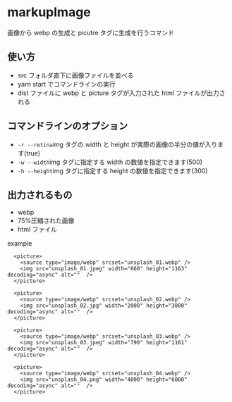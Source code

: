 # markupImage

画像から webp の生成と picutre タグに生成を行うコマンド

## 使い方

- src フォルダ直下に画像ファイルを並べる
- yarn start でコマンドラインの実行
- dist ファイルに webp と picture タグが入力された html ファイルが出力される

## コマンドラインのオプション

- `-r --retina`img タグの width と height が実際の画像の半分の値が入ります(true)
- `-w --width`img タグに指定する width の数値を指定できます(500)
- `-h --height`img タグに指定する height の数値を指定できます(300)

## 出力されるもの

- webp
- 75%圧縮された画像
- html ファイル

example

```
  <picture>
    <source type="image/webp" srcset="unsplash_01.webp" />
    <img src="unsplash_01.jpeg" width="660" height="1163" decoding="async" alt=""  />
  </picture>

  <picture>
    <source type="image/webp" srcset="unsplash_02.webp" />
    <img src="unsplash_02.jpg" width="2000" height="3000" decoding="async" alt=""  />
  </picture>

  <picture>
    <source type="image/webp" srcset="unsplash_03.webp" />
    <img src="unsplash_03.jpeg" width="790" height="1161" decoding="async" alt=""  />
  </picture>

  <picture>
    <source type="image/webp" srcset="unsplash_04.webp" />
    <img src="unsplash_04.png" width="4000" height="6000" decoding="async" alt=""  />
  </picture>

```
